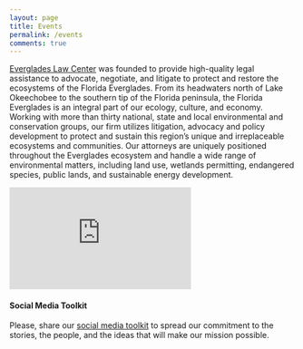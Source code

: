 ```yaml
---
layout: page
title: Events
permalink: /events
comments: true
---
```


<div class="row justify-content-between">
<div class="col-md-8 pr-5">

<p><a href="https://evergladeslaw.org/about/">Everglades Law Center</a> was founded to provide high-quality legal assistance to advocate, negotiate, and litigate to protect and restore the ecosystems of the Florida Everglades. From its headwaters north of Lake Okeechobee to the southern tip of the Florida peninsula, the Florida Everglades is an integral part of our ecology, culture, and economy. Working with more than thirty national, state and local environmental and conservation groups, our firm utilizes litigation, advocacy and policy development to protect and sustain this region’s unique and irreplaceable ecosystems and communities. Our attorneys are uniquely positioned throughout the Everglades ecosystem and handle a wide range of environmental matters, including land use, wetlands permitting, endangered species, public lands, and sustainable energy development.</p>

<iframe src="https://onedrive.live.com/embed?cid=579E27048B72D661&resid=579E27048B72D661%2130624&authkey=ADjpHjMGEdx6pi4" width="320" height="180" frameborder="0" scrolling="no" allowfullscreen></iframe>

<h4>Social Media Toolkit</h4>

<p>Please, share our <a href="https://www.canva.com/design/DAFdr77Fegg/tDbLeFL1ies-PytOZ95iVA/view?utm_content=DAFdr77Fegg&utm_campaign=designshare&utm_medium=link&utm_source=publishsharelink">social media toolkit</a> to spread our commitment to the stories, the people, and the ideas that will make our mission possible.</p>

